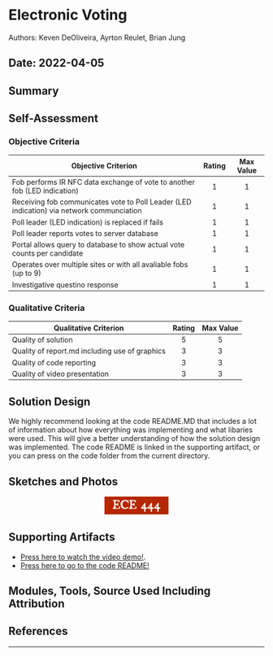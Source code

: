 # Electronic Voting
Authors: Keven DeOliveira, Ayrton Reulet, Brian Jung

Date: 2022-04-05
-----

## Summary


## Self-Assessment

### Objective Criteria

| Objective Criterion | Rating | Max Value  | 
|---------------------------------------------|:-----------:|:---------:|
| Fob performs IR NFC data exchange of vote to another fob (LED indication) | 1 | 1 | 
| Receiving fob communicates vote to Poll Leader (LED indication) via network communciation | 1 | 1 | 
| Poll leader (LED indication) is replaced if fails | 1 | 1 | 
| Poll leader reports votes to server database | 1 | 1 | 
| Portal allows query to database to show actual vote counts per candidate | 1 | 1 | 
| Operates over multiple sites or with all avaliable fobs (up to 9) | 1 | 1 | 
| Investigative questino response | 1 | 1 | 


### Qualitative Criteria

| Qualitative Criterion | Rating | Max Value  | 
|---------------------------------------------|:-----------:|:---------:|
| Quality of solution | 5 |  5     | 
| Quality of report.md including use of graphics | 3 |  3     | 
| Quality of code reporting | 3 |  3     | 
| Quality of video presentation | 3 |  3     | 


## Solution Design

We highly recommend looking at the code README.MD that includes a lot of information about how everything was implementing and what libaries were used. This will give a better understanding of how the solution design was implemented. The code README is linked in the supporting artifact, or you can press on the code folder from the current directory.

## Sketches and Photos
<center><img src="./images/ece444.png" width="25%" /></center>  
<center> </center>


## Supporting Artifacts
- [Press here to watch the video demo!](https://drive.google.com/file/d/1_ilZExYNMJ1wD292D40Bi5A-SnDH0FJf/view).
- [Press here to go to the code README!](https://github.com/BU-EC444/Team13-DeOliveira-Jung-Reulet/blob/master/quest-4/code/README.md)


## Modules, Tools, Source Used Including Attribution

## References

-----

